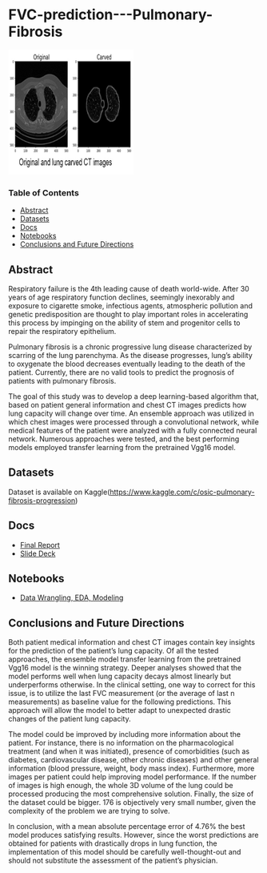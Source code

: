 # FVC-prediction---Pulmonary-Fibrosis

<img src="https://github.com/Gianl-msi/FVC-prediction---Pulmonary-Fibrosis/blob/master/images/lung%20carved.JPG" width="250" height="250"/>

### Table of Contents
- [Abstract](#Abstract)
- [Datasets](#Datasets)
- [Docs](#Docs)
- [Notebooks](#Notebooks)
- [Conclusions and Future Directions](#Conclusions-and-Future-Directions)

## Abstract

Respiratory failure is the 4th leading cause of death world-wide. After 30 years of age respiratory function declines, seemingly inexorably and exposure to cigarette smoke, infectious agents, atmospheric pollution and genetic predisposition are thought to play important roles in accelerating this process by impinging on the ability of stem and progenitor cells to repair the respiratory epithelium.

Pulmonary fibrosis is a chronic progressive lung disease characterized by scarring of the lung parenchyma. As the disease progresses, lung’s ability to oxygenate the blood decreases eventually leading to the death of the patient. Currently, there are no valid tools to predict the prognosis of patients with pulmonary fibrosis. 

The goal of this study was to develop a deep learning-based algorithm that, based on patient general information and chest CT images predicts how lung capacity will change over time. An ensemble approach was utilized in which chest images were processed through a convolutional network, while medical features of the patient were analyzed with a fully connected neural network. Numerous approaches were tested, and the best performing models employed transfer learning from the pretrained Vgg16 model. 

## Datasets
Dataset is available on Kaggle(https://www.kaggle.com/c/osic-pulmonary-fibrosis-progression)

## Docs
- [Final Report](https://github.com/Gianl-msi/FVC-prediction---Pulmonary-Fibrosis/blob/master/Lung%20capacity%20prediction%20in%20patients%20with%20pulmonary%20fibrosis%20-%20REPORT.pdf)
- [Slide Deck](https://github.com/Gianl-msi/FVC-prediction---Pulmonary-Fibrosis/blob/master/Lung%20capacity%20prediction%20in%20patients%20with%20pulmonary%20fibrosis%20-%20SLIDES.pdf)

## Notebooks
- [Data Wrangling, EDA, Modeling](https://github.com/Gianl-msi/FVC-prediction---Pulmonary-Fibrosis/blob/master/Data%20wrangling%20-%20EDA%20-%20Modeling%20-%20Lung%20Fibrosis.ipynb)

## Conclusions and Future Directions
Both patient medical information and chest CT images contain key insights for the prediction of the patient’s lung capacity. Of all the tested approaches, the ensemble model transfer learning from the pretrained Vgg16 model is the winning strategy. Deeper analyses showed that the model performs well when lung capacity decays almost linearly but underperforms otherwise. In the clinical setting, one way to correct for this issue, is to utilize the last FVC measurement (or the average of last n measurements) as baseline value for the following predictions. This approach will allow the model to better adapt to unexpected drastic changes of the patient lung capacity. 

The model could be improved by including more information about the patient. For instance, there is no information on the pharmacological treatment (and when it was initiated), presence of comorbidities (such as diabetes, cardiovascular disease, other chronic diseases) and other general information (blood pressure, weight, body mass index). Furthermore, more images per patient could help improving model performance. If the number of images is high enough, the whole 3D volume of the lung could be processed producing the most comprehensive solution. Finally, the size of the dataset could be bigger. 176 is objectively very small number, given the complexity of the problem we are trying to solve.

In conclusion, with a mean absolute percentage error of 4.76% the best model produces satisfying results. However, since the worst predictions are obtained for patients with drastically drops in lung function, the implementation of this model should be carefully well-thought-out and should not substitute the assessment of the patient’s physician.  

